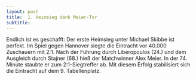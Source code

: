 ```yaml
---
layout: post
title:  1. Heimsieg dank Meier-Tor
subtitle:  
---
```


Endlich ist es geschafft: Der erste Heimsieg unter Michael Skibbe ist perfekt. Im Spiel gegen Hannover siegte die Eintracht vor 40.000 Zuschauern mit 2:1. Nach der Führung durch Liberopoulos (24.) und dem Ausgleich durch Stajner (68.) hieß der Matchwinner Alex Meier. In der 74. Minute staubte er zum 2:1-Siegtreffer ab. Mit diesem Erfolg stabilisiert sich die Eintracht auf dem 9. Tabellenplatz.


